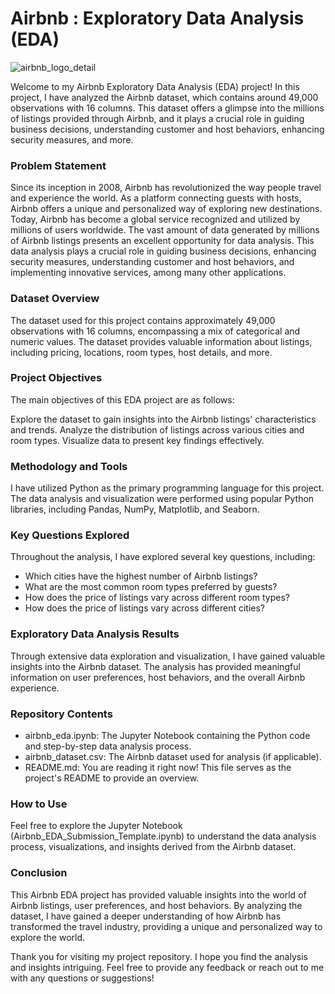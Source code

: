 # Airbnb : Exploratory Data Analysis (EDA) 

![airbnb_logo_detail](https://github.com/Sanket-Nimbalkar/Airbnb/assets/126955519/fbe0a216-9a08-4cc7-b52c-b8cc45e7c69b)

Welcome to my Airbnb Exploratory Data Analysis (EDA) project! In this project, I have analyzed the Airbnb dataset, which contains around 49,000 observations with 16 columns. This dataset offers a glimpse into the millions of listings provided through Airbnb, and it plays a crucial role in guiding business decisions, understanding customer and host behaviors, enhancing security measures, and more.

### Problem Statement
Since its inception in 2008, Airbnb has revolutionized the way people travel and experience the world. As a platform connecting guests with hosts, Airbnb offers a unique and personalized way of exploring new destinations. Today, Airbnb has become a global service recognized and utilized by millions of users worldwide.
The vast amount of data generated by millions of Airbnb listings presents an excellent opportunity for data analysis. This data analysis plays a crucial role in guiding business decisions, enhancing security measures, understanding customer and host behaviors, and implementing innovative services, among many other applications.

### Dataset Overview
The dataset used for this project contains approximately 49,000 observations with 16 columns, encompassing a mix of categorical and numeric values. The dataset provides valuable information about listings, including pricing, locations, room types, host details, and more.

### Project Objectives
The main objectives of this EDA project are as follows:

Explore the dataset to gain insights into the Airbnb listings' characteristics and trends.
Analyze the distribution of listings across various cities and room types.
Visualize data to present key findings effectively.

### Methodology and Tools
I have utilized Python as the primary programming language for this project. The data analysis and visualization were performed using popular Python libraries, including Pandas, NumPy, Matplotlib, and Seaborn.

### Key Questions Explored
Throughout the analysis, I have explored several key questions, including:

- Which cities have the highest number of Airbnb listings?
- What are the most common room types preferred by guests?
- How does the price of listings vary across different  room types?
- How does the price of listings vary across different cities?

### Exploratory Data Analysis Results
Through extensive data exploration and visualization, I have gained valuable insights into the Airbnb dataset. The analysis has provided meaningful information on user preferences, host behaviors, and the overall Airbnb experience.

### Repository Contents
- airbnb_eda.ipynb: The Jupyter Notebook containing the Python code and step-by-step data analysis process.
- airbnb_dataset.csv: The Airbnb dataset used for analysis (if applicable).
- README.md: You are reading it right now! This file serves as the project's README to provide an overview.

### How to Use
Feel free to explore the Jupyter Notebook (Airbnb_EDA_Submission_Template.ipynb) to understand the data analysis process, visualizations, and insights derived from the Airbnb dataset.

### Conclusion
This Airbnb EDA project has provided valuable insights into the world of Airbnb listings, user preferences, and host behaviors. By analyzing the dataset, I have gained a deeper understanding of how Airbnb has transformed the travel industry, providing a unique and personalized way to explore the world.

Thank you for visiting my project repository. I hope you find the analysis and insights intriguing. Feel free to provide any feedback or reach out to me with any questions or suggestions!
